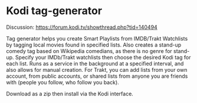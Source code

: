 # Kodi tag-generator
Discussion: https://forum.kodi.tv/showthread.php?tid=140494

Tag generator helps you create Smart Playlists from IMDB/Trakt Watchlists by tagging local movies found in specified lists.
Also creates a stand-up comedy tag based on Wikipedia comedians, as there is no genre for stand-up.
Specify your IMDb/Trakt watchlists then choose the desired Kodi tag for each list.
Runs as a service in the background at a specified interval, and also allows for manual creation.
For Trakt, you can add lists from your own account, from public accounts, or shared lists from anyone you are friends with (people you follow, who follow you back).

Download as a zip then install via the Kodi interface.
